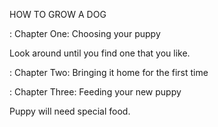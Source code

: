 HOW TO GROW A DOG


: Chapter One: Choosing your puppy

Look around until you find one that you like.


: Chapter Two: Bringing it home for the first time



: Chapter Three: Feeding your new puppy

Puppy will need special food.
